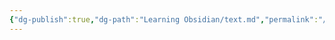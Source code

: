 ```yaml
---
{"dg-publish":true,"dg-path":"Learning Obsidian/text.md","permalink":"/learning-obsidian/text/","created":"","updated":""}
---
```


